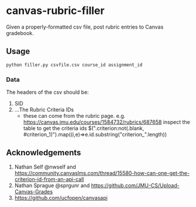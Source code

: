 # canvas-rubric-filler
Given a properly-formatted csv file, post rubric entries to Canvas gradebook.

## Usage

`python filler.py csvfile.csv course_id assignment_id`

### Data

The headers of the csv should be:
1. SID
2. ...The Rubric Criteria IDs 
    * these can come from the rubric page.  e.g. https://canvas.jmu.edu/courses/1584732/rubrics/687658
    inspect the table to get the criteria ids
    $(".criterion:not(.blank, #criterion_1)").map((i,e)=>e.id.substring("criterion_".length))

## Acknowledgements
1. Nathan Self @nwself and https://community.canvaslms.com/thread/15580-how-can-one-get-the-criterion-id-from-an-api-call
1. Nathan Sprague @sprgunr and https://github.com/JMU-CS/Upload-Canvas-Grades
1. https://github.com/ucfopen/canvasapi

